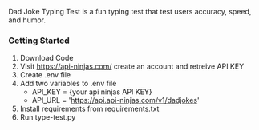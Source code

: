 Dad Joke Typing Test is a fun typing test that test users accuracy, speed, and humor.

### Getting Started
1. Download Code
2. Visit https://api-ninjas.com/ create an account and retreive API KEY
3. Create .env file
4. Add two variables to .env file
    - API_KEY = {your api ninjas API KEY}
    - API_URL = 'https://api.api-ninjas.com/v1/dadjokes'
5. Install requirements from requirements.txt
6. Run type-test.py
